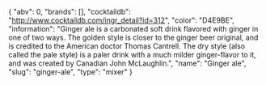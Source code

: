 {
    "abv": 0,
    "brands": [],
    "cocktaildb": "http://www.cocktaildb.com/ingr_detail?id=312",
    "color": "D4E9BE",
    "information": "Ginger ale is a carbonated soft drink flavored with ginger in one of two ways. The golden style is closer to the ginger beer original, and is credited to the American doctor Thomas Cantrell. The dry style (also called the pale style) is a paler drink with a much milder ginger-flavor to it, and was created by Canadian John McLaughlin.",
    "name": "Ginger ale",
    "slug": "ginger-ale",
    "type": "mixer"
}